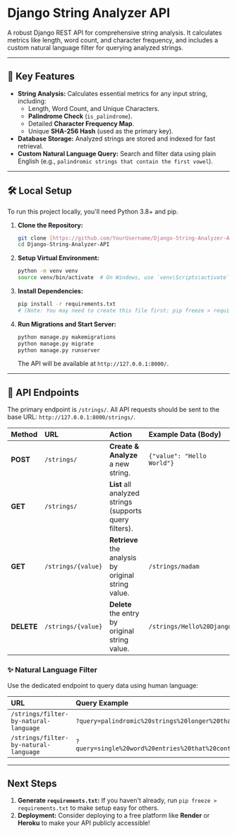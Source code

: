 # Django String Analyzer API

A robust Django REST API for comprehensive string analysis. It calculates metrics like length, word count, and character frequency, and includes a custom natural language filter for querying analyzed strings.

---

## 🌟 Key Features

* **String Analysis:** Calculates essential metrics for any input string, including:
    * Length, Word Count, and Unique Characters.
    * **Palindrome Check** (`is_palindrome`).
    * Detailed **Character Frequency Map**.
    * Unique **SHA-256 Hash** (used as the primary key).
* **Database Storage:** Analyzed strings are stored and indexed for fast retrieval.
* **Custom Natural Language Query:** Search and filter data using plain English (e.g., `palindromic strings that contain the first vowel`).

---

## 🛠️ Local Setup

To run this project locally, you'll need Python 3.8+ and pip.

1.  **Clone the Repository:**
    ```bash
    git clone [https://github.com/YourUsername/Django-String-Analyzer-API.git](https://github.com/YourUsername/Django-String-Analyzer-API.git)
    cd Django-String-Analyzer-API
    ```

2.  **Setup Virtual Environment:**
    ```bash
    python -m venv venv
    source venv/bin/activate  # On Windows, use `venv\Scripts\activate`
    ```

3.  **Install Dependencies:**
    ```bash
    pip install -r requirements.txt
    # (Note: You may need to create this file first: pip freeze > requirements.txt)
    ```

4.  **Run Migrations and Start Server:**
    ```bash
    python manage.py makemigrations
    python manage.py migrate
    python manage.py runserver
    ```
    The API will be available at `http://127.0.0.1:8000/`.

---

## 🚀 API Endpoints

The primary endpoint is `/strings/`. All API requests should be sent to the base URL: `http://127.0.0.1:8000/strings/`.

| Method | URL | Action | Example Data (Body) |
| :--- | :--- | :--- | :--- |
| **POST** | `/strings/` | **Create & Analyze** a new string. | `{"value": "Hello World"}` |
| **GET** | `/strings/` | **List** all analyzed strings (supports query filters). | |
| **GET** | `/strings/{value}` | **Retrieve** the analysis by original string value. | `/strings/madam` |
| **DELETE** | `/strings/{value}` | **Delete** the entry by original string value. | `/strings/Hello%20Django` |

### ✨ Natural Language Filter

Use the dedicated endpoint to query data using human language:

| URL | Query Example |
| :--- | :--- |
| `/strings/filter-by-natural-language` | `?query=palindromic%20strings%20longer%20than%205` |
| `/strings/filter-by-natural-language` | `?query=single%20word%20entries%20that%20contain%20the%20letter%20z` |

---

## Next Steps

1.  **Generate `requirements.txt`:** If you haven't already, run `pip freeze > requirements.txt` to make setup easy for others.
2.  **Deployment:** Consider deploying to a free platform like **Render** or **Heroku** to make your API publicly accessible!
